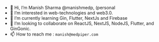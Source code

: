 - 👋 Hi, I’m Manish Sharma @manishmedp, (personal
- 👀 I’m interested in web-technologies and web3.0.
- 🌱 I’m currently learning Gin, Flutter, NextJs and Firebase
- 💞️ I’m looking to collaborate on ReactJS, NextJS, NodeJS, Flutter, and GinGonic.
- 📫 How to reach me : `manish@medpiper.com`

<!---
manishmedp/manishmedp is a ✨ special ✨ repository because its `README.md` (this file) appears on your GitHub profile.
You can click the Preview link to take a look at your changes.
--->
